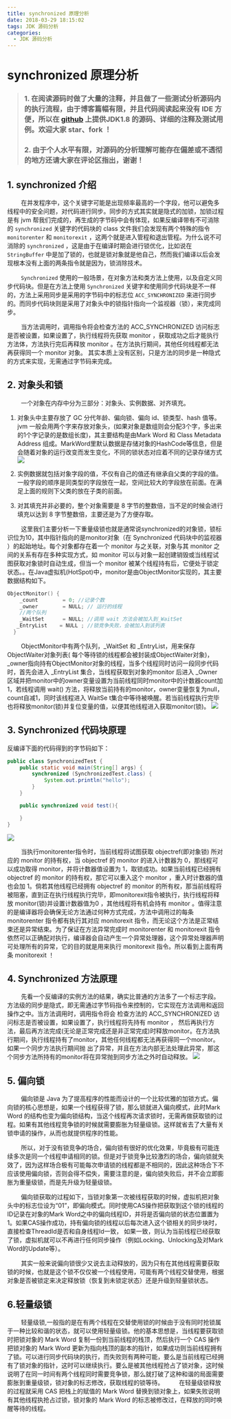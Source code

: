```yaml
---
title: synchronized 原理分析
date: 2018-03-29 18:15:02
tags: JDK 源码分析
categories:
  - JDK 源码分析
---
```


# synchronized 原理分析
> ### 1. 在阅读源码时做了大量的注释，并且做了一些测试分析源码内的执行流程，由于博客篇幅有限，并且代码阅读起来没有 IDE 方便，所以在 [github](https://github.com/lwenxu/JDKSourceCode) 上提供JDK1.8 的源码、详细的注释及测试用例。欢迎大家 star、fork ！
> ### 2. 由于个人水平有限，对源码的分析理解可能存在偏差或不透彻的地方还请大家在评论区指出，谢谢！

## 1. synchronized 介绍
&emsp;&emsp;  在并发程序中，这个关键字可能是出现频率最高的一个字段，他可以避免多线程中的安全问题，对代码进行同步。同步的方式其实就是隐式的加锁，加锁过程是有 jvm 帮我们完成的，再生成的字节码中会有体现，如果反编译带有不可消除的 `synchronized` 关键字的代码块的 class 文件我们会发现有两个特殊的指令 `monitorenter` 和 `monitorexit` ，这两个就是进入管程和退出管程。为什么说不可消除的 `synchronized` ，这是由于在编译时期会进行锁优化，比如说在 `StringBuffer` 中是加了锁的，也就是锁对象就是他自己，然而我们编译以后会发现根本没有上面的两条指令就是因为，锁消除技术。
<!-- more -->
&emsp;&emsp;  `Synchronized` 使用的一般场景，在对象方法和类方法上使用，以及自定义同步代码块。但是在方法上使用 `Synchronized` 关键字和使用同步代码块是不一样的，方法上采用同步是采用的字节码中的标志位  `ACC_SYNCHRONIZED` 来进行同步的。而同步代码块则是采用了对象头中的锁指针指向一个监视器（锁），来完成同步。

&emsp;&emsp;  当方法调用时，调用指令将会检查方法的 ACC_SYNCHRONIZED 访问标志是否被设置，如果设置了，执行线程将先获取 monitor ，获取成功之后才能执行方法体，方法执行完后再释放 monitor 。在方法执行期间，其他任何线程都无法再获得同一个 monitor 对象。 其实本质上没有区别，只是方法的同步是一种隐式的方式来实现，无需通过字节码来完成。

## 2. 对象头和锁
&emsp;&emsp;  一个对象在内存中分为三部分：对象头、实例数据、对齐填充。

1. 对象头中主要存放了 GC 分代年龄、偏向锁、偏向 id、锁类型、hash 值等。jvm 一般会用两个字来存放对象头，(如果对象是数组则会分配3个字，多出来的1个字记录的是数组长度)，其主要结构是由Mark Word 和 Class Metadata Address 组成。MarkWord里默认数据是存储对象的HashCode等信息，但是会随着对象的运行改变而发生变化，不同的锁状态对应着不同的记录存储方式
![](http://ojrw3x8j2.bkt.clouddn.com/18-3-29/12286618.jpg)
2. 实例数据就包括对象字段的值，不仅有自己的值还有继承自父类的字段的值。一般字段的顺序是同类型的字段放在一起，空间比较大的字段放在前面。在满足上面的规则下父类的放在子类的前面。

3. 对其填充并非必要的，整个对象需要是 8 字节的整数倍，当不足的时候会进行填充以达到 8 字节整数倍，主要还是为了方便存取。

&emsp;&emsp;  这里我们主要分析一下重量级锁也就是通常说synchronized的对象锁，锁标识位为10，其中指针指向的是monitor对象（在 Synchronized 代码块中的监视器 ）的起始地址。每个对象都存在着一个 monitor 与之关联，对象与其 monitor 之间的关系有存在多种实现方式，如 monitor 可以与对象一起创建销毁或当线程试图获取对象锁时自动生成，但当一个 monitor 被某个线程持有后，它便处于锁定状态。。在Java虚拟机(HotSpot)中，monitor是由ObjectMonitor实现的，其主要数据结构如下。

```cpp
ObjectMonitor() {
    _count        = 0; //记录个数
    _owner        = NULL; // 运行的线程
    //两个队列
    _WaitSet      = NULL; //调用 wait 方法会被加入到_WaitSet
   _EntryList    = NULL ; //锁竞争失败，会被加入到该列表
  }
```
&emsp;&emsp;  ObjectMonitor中有两个队列，_WaitSet 和 _EntryList，用来保存ObjectWaiter对象列表( 每个等待锁的线程都会被封装成ObjectWaiter对象)，_owner指向持有ObjectMonitor对象的线程，当多个线程同时访问一段同步代码时，首先会进入 _EntryList 集合，当线程获取到对象的monitor 后进入 _Owner 区域并把monitor中的owner变量设置为当前线程同时monitor中的计数器count加1，若线程调用 wait() 方法，将释放当前持有的monitor，owner变量恢复为null，count自减1，同时该线程进入 WaitSe t集合中等待被唤醒。若当前线程执行完毕也将释放monitor(锁)并复位变量的值，以便其他线程进入获取monitor(锁)。
![](http://ojrw3x8j2.bkt.clouddn.com/18-3-29/39529455.jpg)
## 3. Synchronized 代码块原理
反编译下面的代码得到的字节码如下：


```java
public class SynchronizedTest {
    public static void main(String[] args) {
        synchronized (SynchronizedTest.class) {
            System.out.println("hello");
        }
    }

    public synchronized void test(){

    }
}
```
![](http://ojrw3x8j2.bkt.clouddn.com/18-3-29/71639364.jpg)

&emsp;&emsp;  当执行monitorenter指令时，当前线程将试图获取 objectref(即对象锁) 所对应的 monitor 的持有权，当 objectref 的 monitor 的进入计数器为 0，那线程可以成功取得 monitor，并将计数器值设置为 1，取锁成功。如果当前线程已经拥有 objectref 的 monitor 的持有权，那它可以重入这个 monitor ，重入时计数器的值也会加 1。倘若其他线程已经拥有 objectref 的 monitor 的所有权，那当前线程将被阻塞，直到正在执行线程执行完毕，即monitorexit指令被执行，执行线程将释放 monitor(锁)并设置计数器值为0 ，其他线程将有机会持有 monitor 。值得注意的是编译器将会确保无论方法通过何种方式完成，方法中调用过的每条 monitorenter 指令都有执行其对应 monitorexit 指令，而无论这个方法是正常结束还是异常结束。为了保证在方法异常完成时 monitorenter 和 monitorexit 指令依然可以正确配对执行，编译器会自动产生一个异常处理器，这个异常处理器声明可处理所有的异常，它的目的就是用来执行 monitorexit 指令。所以看到上面有两条 monitorexit ！
    
## 4. Synchronized 方法原理
&emsp;&emsp;  先看一个反编译的实例方法的结果，确实比普通的方法多了一个标志字段。方法级的同步是隐式，即无需通过字节码指令来控制的，它实现在方法调用和返回操作之中。当方法调用时，调用指令将会 检查方法的 ACC_SYNCHRONIZED 访问标志是否被设置，如果设置了，执行线程将先持有 monitor ， 然后再执行方法，最后再方法完成(无论是正常完成还是非正常完成)时释放monitor。在方法执行期间，执行线程持有了monitor，其他任何线程都无法再获得同一个monitor。如果一个同步方法执行期间抛 出了异常，并且在方法内部无法处理此异常，那这个同步方法所持有的monitor将在异常抛到同步方法之外时自动释放。
![](http://ojrw3x8j2.bkt.clouddn.com/18-3-29/58063890.jpg)

## 5. 偏向锁
&emsp;&emsp;  偏向锁是 Java 为了提高程序的性能而设计的一个比较优雅的加锁方式。偏向锁的核心思想是，如果一个线程获得了锁，那么锁就进入偏向模式，此时Mark Word 的结构也变为偏向锁结构，当这个线程再次请求锁时，无需再做获取锁的过程。如果有其他线程竞争锁的时候就需要膨胀为轻量级锁。这样就省去了大量有关锁申请的操作，从而也就提供程序的性能。

&emsp;&emsp;  所以，对于没有锁竞争的场合，偏向锁有很好的优化效果，毕竟极有可能连续多次是同一个线程申请相同的锁。但是对于锁竞争比较激烈的场合，偏向锁就失效了，因为这样场合极有可能每次申请锁的线程都是不相同的，因此这种场合下不应该使用偏向锁，否则会得不偿失，需要注意的是，偏向锁失败后，并不会立即膨胀为重量级锁，而是先升级为轻量级锁。

&emsp;&emsp;  偏向锁获取的过程如下，当锁对象第一次被线程获取的时候，虚拟机把对象头中的标志位设为“01”，即偏向模式。同时使用CAS操作把获取到这个锁的线程的ID记录在对象的Mark Word之中的偏向线程ID，并将是否偏向锁的状态位置置为1。如果CAS操作成功，持有偏向锁的线程以后每次进入这个锁相关的同步块时，直接检查ThreadId是否和自身线程Id一致， 
如果一致，则认为当前线程已经获取了锁，虚拟机就可以不再进行任何同步操作（例如Locking、Unlocking及对Mark Word的Update等）。

&emsp;&emsp;  其实一般来说偏向锁很少又说去主动释放的，因为只有在其他线程需要获取锁的时候，也就是这个锁不仅仅被一个线程使用，可能有两个线程交替使用，根据对象是否被锁定来决定释放锁（恢复到未锁定状态）还是升级到轻量锁状态。

## 6.轻量级锁
&emsp;&emsp;  轻量级锁,一般指的是在有两个线程在交替使用锁的时候由于没有同时抢锁属于一种比较和谐的状态，就可以使用轻量级锁。他的基本思想是，当线程要获取锁时把锁对象的 Mark Word 复制一份到当前线程的栈顶，然后执行一个 CAS 操作把锁对象的 Mark Word 更新为指向栈顶的副本的指针，如果成功则当前线程拥有了锁。可以进行同步代码块的执行，而失败则有两种可能，要么是当前线程已经拥有了锁对象的指针，这时可以继续执行。要么是被其他线程抢占了锁对象，这时候说明了在同一时间有两个线程同时需要竞争锁，那么就打破了这种和谐的局面需要膨胀到重量级锁，锁对象的标志修改，获取线程的锁等待。
&emsp;&emsp;  在轻量级锁释放的过程就采用 CAS 把栈上的赋值的 Mark Word 替换到锁对象上，如果失败说明有其他线程执抢占过锁，锁对象的 Mark Word 的标志被修改过，在释放的同时唤醒等待的线程。


